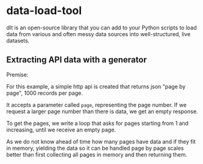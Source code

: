 # data-load-tool
dlt is an open-source library that you can add to your Python scripts to load data from various and often messy data sources into well-structured, live datasets.

## Extracting API data with a generator

Premise:

For this example,  a simple http api is created that returns json "page by page",  1000 records per page.

It accepts a parameter called `page`, representing the page number.
If we request a larger page number than there is data, we get an empty response.

To get the pages, we write a loop that asks for pages starting from 1 and increasing, until we receive an empty page.

As we do not know ahead of time how many pages have data and if they fit in memory, yielding the data so it can be handled page by page scales better than first collecting all pages in memory and then returning them.
